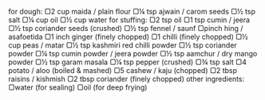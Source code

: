 for dough:
▢2 cup maida / plain flour
▢¼ tsp ajwain / carom seeds
▢½ tsp salt
▢¼ cup oil
▢½ cup water
for stuffing:
▢2 tsp oil
▢1 tsp cumin / jeera
▢½ tsp coriander seeds (crushed)
▢½ tsp fennel / saunf
▢pinch hing / asafoetida
▢1 inch ginger (finely chopped)
▢1 chilli (finely chopped)
▢½ cup peas / matar
▢½ tsp kashmiri red chilli powder
▢½ tsp coriander powder
▢¼ tsp cumin powder / jeera powder
▢½ tsp aamchur / dry mango powder
▢½ tsp garam masala
▢¼ tsp pepper (crushed)
▢¾ tsp salt
▢4 potato / aloo (boiled & mashed)
▢5 cashew / kaju (chopped)
▢2 tbsp raisins / kishmish
▢2 tbsp coriander (finely chopped)
other ingredients:
▢water (for sealing)
▢oil (for deep frying)
